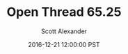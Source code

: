 ---
layout: podcast
title: "Open Thread 65.25"
author: Scott Alexander
description: https://slatestarcodex.com/2016/12/21/open-thread-65-25/
date: 2016-12-21 12:00:00 PST
length: 59045
duration: 15
guid: open-thread-65-25
---